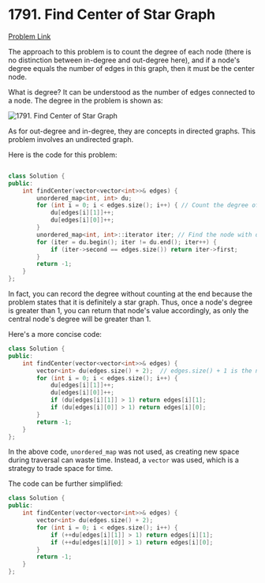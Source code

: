 # 1791. Find Center of Star Graph

[Problem Link](https://leetcode.com/problems/find-center-of-star-graph/)

The approach to this problem is to count the degree of each node (there is no distinction between in-degree and out-degree here), and if a node's degree equals the number of edges in this graph, then it must be the center node.

What is degree? It can be understood as the number of edges connected to a node. The degree in the problem is shown as:

![1791. Find Center of Star Graph](https://file1.kamacoder.com/i/algo/20220704113207.png)

As for out-degree and in-degree, they are concepts in directed graphs. This problem involves an undirected graph.

Here is the code for this problem:

```c++

class Solution {
public:
    int findCenter(vector<vector<int>>& edges) {
        unordered_map<int, int> du;
        for (int i = 0; i < edges.size(); i++) { // Count the degree of each node
            du[edges[i][1]]++;
            du[edges[i][0]]++;
        }
        unordered_map<int, int>::iterator iter; // Find the node with degree equal to the number of edges
        for (iter = du.begin(); iter != du.end(); iter++) {
            if (iter->second == edges.size()) return iter->first;
        }
        return -1;
    }
};
```

In fact, you can record the degree without counting at the end because the problem states that it is definitely a star graph. Thus, once a node's degree is greater than 1, you can return that node's value accordingly, as only the central node's degree will be greater than 1.

Here's a more concise code:

```c++
class Solution {
public:
    int findCenter(vector<vector<int>>& edges) {
        vector<int> du(edges.size() + 2);  // edges.size() + 1 is the number of nodes, the index represents the node number, so +2
        for (int i = 0; i < edges.size(); i++) {
            du[edges[i][1]]++;
            du[edges[i][0]]++;
            if (du[edges[i][1]] > 1) return edges[i][1];
            if (du[edges[i][0]] > 1) return edges[i][0];
        }
        return -1;
    }
};
```

In the above code, `unordered_map` was not used, as creating new space during traversal can waste time. Instead, a `vector` was used, which is a strategy to trade space for time.

The code can be further simplified:

```c++
class Solution {
public:
    int findCenter(vector<vector<int>>& edges) {
        vector<int> du(edges.size() + 2);
        for (int i = 0; i < edges.size(); i++) {
            if (++du[edges[i][1]] > 1) return edges[i][1];
            if (++du[edges[i][0]] > 1) return edges[i][0];
        }
        return -1;
    }
};
```
